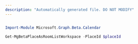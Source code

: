 ```yaml
---
description: "Automatically generated file. DO NOT MODIFY"
---
```


```powershell

Import-Module Microsoft.Graph.Beta.Calendar

Get-MgBetaPlaceAsRoomListWorkspace -PlaceId $placeId

```